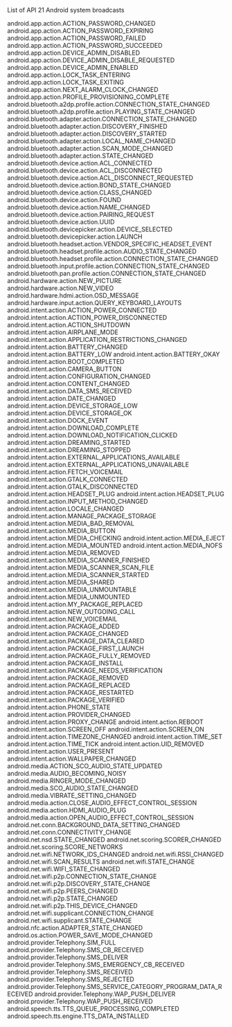 List of API 21 Android system broadcasts

android.app.action.ACTION_PASSWORD_CHANGED
android.app.action.ACTION_PASSWORD_EXPIRING
android.app.action.ACTION_PASSWORD_FAILED
android.app.action.ACTION_PASSWORD_SUCCEEDED
android.app.action.DEVICE_ADMIN_DISABLED
android.app.action.DEVICE_ADMIN_DISABLE_REQUESTED
android.app.action.DEVICE_ADMIN_ENABLED
android.app.action.LOCK_TASK_ENTERING
android.app.action.LOCK_TASK_EXITING
android.app.action.NEXT_ALARM_CLOCK_CHANGED
android.app.action.PROFILE_PROVISIONING_COMPLETE
android.bluetooth.a2dp.profile.action.CONNECTION_STATE_CHANGED
android.bluetooth.a2dp.profile.action.PLAYING_STATE_CHANGED
android.bluetooth.adapter.action.CONNECTION_STATE_CHANGED
android.bluetooth.adapter.action.DISCOVERY_FINISHED
android.bluetooth.adapter.action.DISCOVERY_STARTED
android.bluetooth.adapter.action.LOCAL_NAME_CHANGED
android.bluetooth.adapter.action.SCAN_MODE_CHANGED
android.bluetooth.adapter.action.STATE_CHANGED
android.bluetooth.device.action.ACL_CONNECTED
android.bluetooth.device.action.ACL_DISCONNECTED
android.bluetooth.device.action.ACL_DISCONNECT_REQUESTED
android.bluetooth.device.action.BOND_STATE_CHANGED
android.bluetooth.device.action.CLASS_CHANGED
android.bluetooth.device.action.FOUND
android.bluetooth.device.action.NAME_CHANGED
android.bluetooth.device.action.PAIRING_REQUEST
android.bluetooth.device.action.UUID
android.bluetooth.devicepicker.action.DEVICE_SELECTED
android.bluetooth.devicepicker.action.LAUNCH
android.bluetooth.headset.action.VENDOR_SPECIFIC_HEADSET_EVENT
android.bluetooth.headset.profile.action.AUDIO_STATE_CHANGED
android.bluetooth.headset.profile.action.CONNECTION_STATE_CHANGED
android.bluetooth.input.profile.action.CONNECTION_STATE_CHANGED
android.bluetooth.pan.profile.action.CONNECTION_STATE_CHANGED
android.hardware.action.NEW_PICTURE
android.hardware.action.NEW_VIDEO
android.hardware.hdmi.action.OSD_MESSAGE
android.hardware.input.action.QUERY_KEYBOARD_LAYOUTS
android.intent.action.ACTION_POWER_CONNECTED
android.intent.action.ACTION_POWER_DISCONNECTED
android.intent.action.ACTION_SHUTDOWN
android.intent.action.AIRPLANE_MODE
android.intent.action.APPLICATION_RESTRICTIONS_CHANGED
android.intent.action.BATTERY_CHANGED
android.intent.action.BATTERY_LOW android.intent.action.BATTERY_OKAY
android.intent.action.BOOT_COMPLETED
android.intent.action.CAMERA_BUTTON
android.intent.action.CONFIGURATION_CHANGED
android.intent.action.CONTENT_CHANGED
android.intent.action.DATA_SMS_RECEIVED
android.intent.action.DATE_CHANGED
android.intent.action.DEVICE_STORAGE_LOW
android.intent.action.DEVICE_STORAGE_OK
android.intent.action.DOCK_EVENT
android.intent.action.DOWNLOAD_COMPLETE
android.intent.action.DOWNLOAD_NOTIFICATION_CLICKED
android.intent.action.DREAMING_STARTED
android.intent.action.DREAMING_STOPPED
android.intent.action.EXTERNAL_APPLICATIONS_AVAILABLE
android.intent.action.EXTERNAL_APPLICATIONS_UNAVAILABLE
android.intent.action.FETCH_VOICEMAIL
android.intent.action.GTALK_CONNECTED
android.intent.action.GTALK_DISCONNECTED
android.intent.action.HEADSET_PLUG
android.intent.action.HEADSET_PLUG
android.intent.action.INPUT_METHOD_CHANGED
android.intent.action.LOCALE_CHANGED
android.intent.action.MANAGE_PACKAGE_STORAGE
android.intent.action.MEDIA_BAD_REMOVAL
android.intent.action.MEDIA_BUTTON
android.intent.action.MEDIA_CHECKING
android.intent.action.MEDIA_EJECT
android.intent.action.MEDIA_MOUNTED android.intent.action.MEDIA_NOFS
android.intent.action.MEDIA_REMOVED
android.intent.action.MEDIA_SCANNER_FINISHED
android.intent.action.MEDIA_SCANNER_SCAN_FILE
android.intent.action.MEDIA_SCANNER_STARTED
android.intent.action.MEDIA_SHARED
android.intent.action.MEDIA_UNMOUNTABLE
android.intent.action.MEDIA_UNMOUNTED
android.intent.action.MY_PACKAGE_REPLACED
android.intent.action.NEW_OUTGOING_CALL
android.intent.action.NEW_VOICEMAIL
android.intent.action.PACKAGE_ADDED
android.intent.action.PACKAGE_CHANGED
android.intent.action.PACKAGE_DATA_CLEARED
android.intent.action.PACKAGE_FIRST_LAUNCH
android.intent.action.PACKAGE_FULLY_REMOVED
android.intent.action.PACKAGE_INSTALL
android.intent.action.PACKAGE_NEEDS_VERIFICATION
android.intent.action.PACKAGE_REMOVED
android.intent.action.PACKAGE_REPLACED
android.intent.action.PACKAGE_RESTARTED
android.intent.action.PACKAGE_VERIFIED
android.intent.action.PHONE_STATE
android.intent.action.PROVIDER_CHANGED
android.intent.action.PROXY_CHANGE android.intent.action.REBOOT
android.intent.action.SCREEN_OFF android.intent.action.SCREEN_ON
android.intent.action.TIMEZONE_CHANGED
android.intent.action.TIME_SET android.intent.action.TIME_TICK
android.intent.action.UID_REMOVED android.intent.action.USER_PRESENT
android.intent.action.WALLPAPER_CHANGED
android.media.ACTION_SCO_AUDIO_STATE_UPDATED
android.media.AUDIO_BECOMING_NOISY android.media.RINGER_MODE_CHANGED
android.media.SCO_AUDIO_STATE_CHANGED
android.media.VIBRATE_SETTING_CHANGED
android.media.action.CLOSE_AUDIO_EFFECT_CONTROL_SESSION
android.media.action.HDMI_AUDIO_PLUG
android.media.action.OPEN_AUDIO_EFFECT_CONTROL_SESSION
android.net.conn.BACKGROUND_DATA_SETTING_CHANGED
android.net.conn.CONNECTIVITY_CHANGE android.net.nsd.STATE_CHANGED
android.net.scoring.SCORER_CHANGED
android.net.scoring.SCORE_NETWORKS
android.net.wifi.NETWORK_IDS_CHANGED android.net.wifi.RSSI_CHANGED
android.net.wifi.SCAN_RESULTS android.net.wifi.STATE_CHANGE
android.net.wifi.WIFI_STATE_CHANGED
android.net.wifi.p2p.CONNECTION_STATE_CHANGE
android.net.wifi.p2p.DISCOVERY_STATE_CHANGE
android.net.wifi.p2p.PEERS_CHANGED
android.net.wifi.p2p.STATE_CHANGED
android.net.wifi.p2p.THIS_DEVICE_CHANGED
android.net.wifi.supplicant.CONNECTION_CHANGE
android.net.wifi.supplicant.STATE_CHANGE
android.nfc.action.ADAPTER_STATE_CHANGED
android.os.action.POWER_SAVE_MODE_CHANGED
android.provider.Telephony.SIM_FULL
android.provider.Telephony.SMS_CB_RECEIVED
android.provider.Telephony.SMS_DELIVER
android.provider.Telephony.SMS_EMERGENCY_CB_RECEIVED
android.provider.Telephony.SMS_RECEIVED
android.provider.Telephony.SMS_REJECTED
android.provider.Telephony.SMS_SERVICE_CATEGORY_PROGRAM_DATA_RECEIVED
android.provider.Telephony.WAP_PUSH_DELIVER
android.provider.Telephony.WAP_PUSH_RECEIVED
android.speech.tts.TTS_QUEUE_PROCESSING_COMPLETED
android.speech.tts.engine.TTS_DATA_INSTALLED